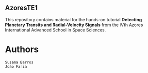 ## AzoresTE1

This repository contains material for the hands-on tutorial 
**Detecting Planetary Transits and Radial-Velocity Signals** 
from the IVth Azores International Advanced School in Space Sciences.

# Authors

	Susana Barros
	João Faria

